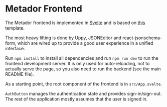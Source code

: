 # Metador Frontend

The Metador frontend is implemented in [Svelte](https://svelte.dev)
and is based on [this](https://github.com/sveltejs/template) template.

The most heavy lifting is done by Uppy, JSONEditor and react-jsonschema-form, which are
wired up to provide a good user experience in a unified interface.

Run `npm install` to install all dependencies and run `npm run dev`
to run the frontend development server. It is only used for auto-reloading, not to
actually serve the page, so you also need to run the backend (see the main README file).

As a starting point, the root component of the frontend is in `src/App.svelte`.

`AuthButton` manages the authentication state and provides sign-in/sign-out.
The rest of the application mostly assumes that the user is signed in.
